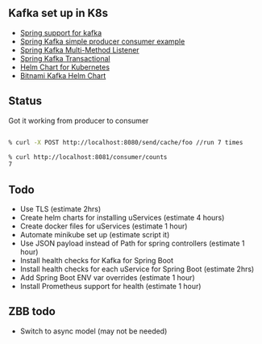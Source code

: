 ## Kafka set up in K8s

* [Spring support for kafka](https://spring.io/projects/spring-kafka)
* [Spring Kafka simple producer consumer example](https://github.com/spring-projects/spring-kafka/tree/master/samples/sample-01)
* [Spring Kafka Multi-Method Listener](https://github.com/spring-projects/spring-kafka/tree/master/samples/sample-02)
* [Spring Kafka Transactional](https://github.com/spring-projects/spring-kafka/tree/master/samples/sample-02)
* [Helm Chart for Kubernetes](https://github.com/confluentinc/cp-helm-charts/tree/master/charts/cp-kafka)
* [Bitnami Kafka Helm Chart](https://github.com/bitnami/charts/tree/master/bitnami/kafka/#installing-the-chart)

## Status 

Got it working from producer to consumer 

```sh

% curl -X POST http://localhost:8080/send/cache/foo //run 7 times

% curl http://localhost:8081/consumer/counts       
7

```

## Todo

* Use TLS (estimate 2hrs)
* Create helm charts for installing uServices  (estimate 4 hours)
* Create docker files for uServices  (estimate 1 hour)
* Automate minikube set up (estimate script it) 
* Use JSON payload instead of Path for spring controllers (estimate 1 hour) 
* Install health checks for Kafka for Spring Boot 
* Install health checks for each uService for Spring Boot (estimate 2hrs)
* Add Spring Boot ENV var overrides  (estimate 1 hour)
* Install Prometheus support for health (estimate 1 hour)


## ZBB todo 
* Switch to async model (may not be needed)
